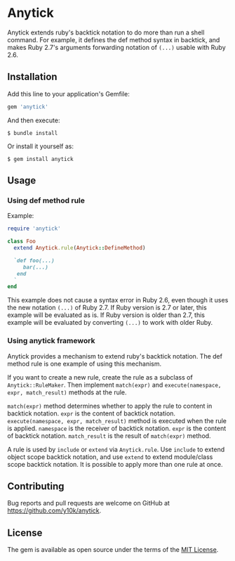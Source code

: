 Anytick
=======

Anytick extends ruby's backtick notation to do more than run a shell
command.  For example, it defines the def method syntax in backtick,
and makes Ruby 2.7's arguments forwarding notation of `(...)` usable
with Ruby 2.6.

Installation
------------

Add this line to your application's Gemfile:

```ruby
gem 'anytick'
```

And then execute:

    $ bundle install

Or install it yourself as:

    $ gem install anytick

Usage
-----

### Using def method rule

Example:

```ruby
require 'anytick'

class Foo
  extend Anytick.rule(Anytick::DefineMethod)

  `def foo(...)
     bar(...)
   end
  `
end
```

This example does not cause a syntax error in Ruby 2.6, even though it
uses the new notation `(...)` of Ruby 2.7.
If Ruby version is 2.7 or later, this example will be evaluated as is.
If Ruby version is older than 2.7, this example will be evaluated by
converting `(...)` to work with older Ruby.

### Using anytick framework

Anytick provides a mechanism to extend ruby's backtick notation.
The def method rule is one example of using this mechanism.

If you want to create a new rule, create the rule as a subclass of
`Anytick::RuleMaker`.  Then implement `match(expr)` and
`execute(namespace, expr, match_result)` methods at the rule.

`match(expr)` method determines whether to apply the rule to content
in backtick notation.  `expr` is the content of backtick notation.
`execute(namespace, expr, match_result)` method is executed when the
rule is applied.  `namespace` is the receiver of backtick notation.
`expr` is the content of backtick notation.  `match_result` is the
result of `match(expr)` method.

A rule is used by `include` or `extend` via `Anytick.rule`.
Use `include` to extend object scope backtick notation, and use
`extend` to extend module/class scope backtick notation.  It is
possible to apply more than one rule at once.

Contributing
------------

Bug reports and pull requests are welcome on GitHub at
<https://github.com/y10k/anytick>.

License
-------

The gem is available as open source under the terms of the
[MIT License](https://opensource.org/licenses/MIT).

